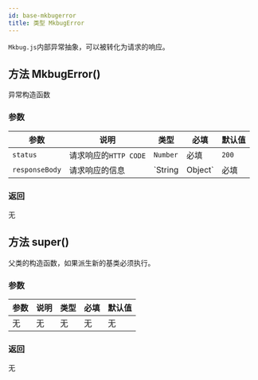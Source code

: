 ```yaml
---
id: base-mkbugerror
title: 类型 MkbugError
---
```

`Mkbug.js`内部异常抽象，可以被转化为请求的响应。

## 方法 MkbugError()
异常构造函数
### 参数
| 参数 | 说明 | 类型 | 必填 | 默认值 |
| ---- | ---- | ---- | ---- | ---- |
| `status` | 请求响应的`HTTP CODE` | `Number` | 必填 | `200` |
| `responseBody` | 请求响应的信息 | `String|Object` | 必填 | ` ` |
### 返回
无

## 方法 super()
父类的构造函数，如果派生新的基类必须执行。
### 参数
| 参数 | 说明 | 类型 | 必填 | 默认值 |
| ---- | ---- | ---- | ---- | ---- |
| 无 | 无 | 无 | 无 | 无 |
### 返回
无

